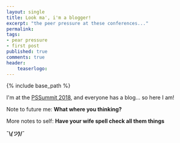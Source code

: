```yaml
---
layout: single
title: Look ma', i'm a blogger!
excerpt: "the peer pressure at these conferences..."
permalink:
tags: 
- pear pressure
- first post
published: true
comments: true
header:
    teaserlogo: 
---
```

{% include base_path %} 
 
I'm at the <a href="https://powershell.org/summit/">PSSummit 2018</a>, and everyone has a blog... so here I am!

Note to future me: <b>What where you thinking?</b>

More notes to self: <b>Have your wife spell check all them things<b> 

¯\\_(ツ)_/¯
